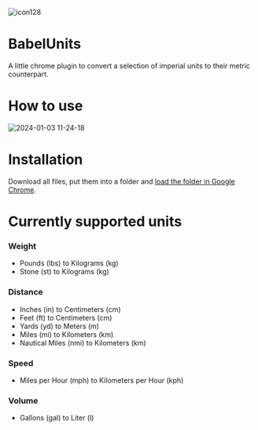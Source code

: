 ![icon128](https://github.com/Kutter0815/BabelUnits/assets/53622758/69f41b6c-7b57-4518-a361-642e8d8550e3)

# BabelUnits
A little chrome plugin to convert a selection of imperial units to their metric counterpart.

# How to use
![2024-01-03 11-24-18](https://github.com/Kutter0815/BabelUnits/assets/53622758/04fe4525-d5a0-4dc9-97da-4be8050f1628)


# Installation
Download all files, put them into a folder and [load the folder in Google Chrome](https://developer.chrome.com/docs/extensions/get-started/tutorial/hello-world#load-unpacked).

# Currently supported units
### Weight
- Pounds (lbs) to Kilograms (kg)
- Stone (st) to Kilograms (kg)
### Distance
- Inches (in) to Centimeters (cm)
- Feet (ft) to Centimeters (cm)
- Yards (yd) to Meters (m)
- Miles (mi) to Kilometers (km)
- Nautical Miles (nmi) to Kilometers (km)
### Speed
- Miles per Hour (mph) to Kilometers per Hour (kph)
### Volume
- Gallons (gal) to Liter (l)


